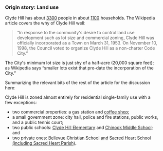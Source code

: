 
### Origin story: Land use 
Clyde Hill has about [3300](https://datausa.io/profile/geo/clyde-hill-wa) people in about [1100](https://www.clydehill.org/about-clyde-hill/general-information/) households. The Wikipedia article covers the why of Clyde Hill well:

>“In response to the community's desire to control land use development such as lot size and commercial zoning, Clyde Hill was officially incorporated as a Town on March 31, 1953. On November 10, 1998, the Council voted to organize Clyde Hill as a non-charter Code City.”

The City's minimum lot size is just shy of a half-acre (20,000 square feet); as Wikipedia says “smaller lots exist that pre-date the incorporation of the City.”

Summarizing the relevant bits of the rest of the article for the discussion here: 

Clyde Hill is zoned almost entirely for residential single-family use with a few exceptions: 
- two commercial properties: a gas station and [coffee shop](https://www.queenbeecafe.com);
- a small government zone: city hall, police and fire stations, public works, and a public tennis court;
- two public schools: [Clyde Hill Elementary](https://bsd405.org/clydehill/) and [Chinook Middle School](https://bsd405.org/chinook/); and 
- two private ones: [Bellevue Christian School](https://www.bellevuechristian.org) and [Sacred Heart School (including Sacred Heart Parish)](https://www.sacredheart.org). 
